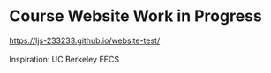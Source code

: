 # Course Website Work in Progress

https://ljs-233233.github.io/website-test/ <br> <br>
Inspiration: UC Berkeley EECS
